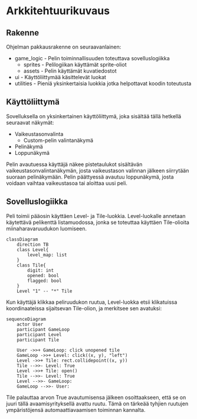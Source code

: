# Arkkitehtuurikuvaus

## Rakenne

Ohjelman pakkausrakenne on seuraavanlainen:

- game_logic - Pelin toiminnallisuuden toteuttava sovelluslogiikka
    - sprites - Pelilogiikan käyttämät sprite-oliot
    - assets - Pelin käyttämät kuvatiedostot
- ui - Käyttöliittymää käsittelevät luokat
- utilities - Pieniä yksinkertaisia luokkia jotka helpottavat koodin toteutusta

## Käyttöliittymä

Sovelluksella on yksinkertainen käyttöliittymä, joka sisältää tällä hetkellä seuraavat näkymät:

- Vaikeustasonvalinta
    - Custom-pelin valintanäkymä
- Pelinäkymä
- Loppunäkymä

Pelin avautuessa käyttäjä näkee pistetaulukot sisältävän vaikeustasonvalintanäkymän, josta vaikeustason valinnan jälkeen siirrytään suoraan pelinäkymään.
Pelin päättyessä avautuu loppunäkymä, josta voidaan vaihtaa vaikeustasoa tai aloittaa uusi peli.

## Sovelluslogiikka

Peli toimii pääosin käyttäen Level- ja Tile-luokkia. Level-luokalle annetaan käytettävä pelikenttä listamuodossa, jonka se toteuttaa käyttäen Tile-olioita miinaharavaruudukon luomiseen.

```mermaid
classDiagram
    direction TB
    class Level{
        level_map: list
    }
    class Tile{
        digit: int
        opened: bool
        flagged: bool
    }
    Level "1" -- "*" Tile
```

Kun käyttäjä klikkaa peliruudukon ruutua, Level-luokka etsii klikatuissa koordinaateissa sijaitsevan Tile-olion, ja merkitsee sen avatuksi:

```mermaid
sequenceDiagram
    actor User
    participant GameLoop
    participant Level
    participant Tile
    
    User ->>+ GameLoop: click unopened tile
    GameLoop ->>+ Level: click((x, y), "left")
    Level ->>+ Tile: rect.collidepoint((x, y))
    Tile -->>- Level: True
    Level ->>+ Tile: open()
    Tile -->>- Level: True
    Level -->>- GameLoop: 
    GameLoop -->>- User: 
```

Tile palauttaa arvon True avautumisensa jälkeen osoittaakseen, että se on juuri tällä avaamisyrityksellä avattu ruutu. Tämä on tärkeää tyhjien ruutujen ympäristöjensä automaattiavaamisen toiminnan kannalta.
